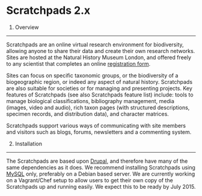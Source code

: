 Scratchpads 2.x
===============

1. Overview
-----------
Scratchpads are an online virtual research environment for biodiversity, 
allowing anyone to share their data and create their own research networks. 
Sites are hosted at the Natural History Museum London, and offered freely to 
any scientist that completes an online [registration 
form](http://get.scratchpads.eu).

Sites can focus on specific taxonomic groups, or the biodiversity of a 
biogeographic region, or indeed any aspect of natural history. Scratchpads are 
also suitable for societies or for managing and presenting projects. Key 
features of Scratchpads (see also Scratchpads feature list) include: tools to 
manage biological classifications, bibliography management, media (images, 
video and audio), rich taxon pages (with structured descriptions, specimen 
records, and distribution data), and character matrices.

Scratchpads support various ways of communicating with site members and 
visitors such as blogs, forums, newsletters and a commenting system.

2. Installation
---------------
The Scratchpads are based upon [Drupal](http://drupal.org/), and therefore have 
many of the same dependencies as it does. We recommend installing Scratchpads 
using [MySQL](http://www.mysql.com) only, preferably on a Debian based server. 
We are currently working on a Vagrant/Chef setup to allow users to get their 
own copy of the Scratchpads up and running easily. We expect this to be ready 
by July 2015.
